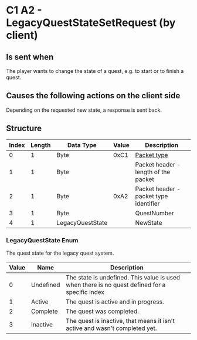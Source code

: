 # C1 A2 - LegacyQuestStateSetRequest (by client)

## Is sent when

The player wants to change the state of a quest, e.g. to start or to finish a quest.

## Causes the following actions on the client side

Depending on the requested new state, a response is sent back.

## Structure

| Index | Length | Data Type | Value | Description |
|-------|--------|-----------|-------|-------------|
| 0 | 1 |   Byte   | 0xC1  | [Packet type](PacketTypes.md) |
| 1 | 1 |    Byte   |      | Packet header - length of the packet |
| 2 | 1 |    Byte   | 0xA2  | Packet header - packet type identifier |
| 3 | 1 | Byte |  | QuestNumber |
| 4 | 1 | LegacyQuestState |  | NewState |

### LegacyQuestState Enum

The quest state for the legacy quest system.

| Value | Name | Description |
|-------|------|-------------|
| 0 | Undefined | The state is undefined. This value is used when there is no quest defined for a specific index |
| 1 | Active | The quest is active and in progress. |
| 2 | Complete | The quest was completed. |
| 3 | Inactive | The quest is inactive, that means it isn't active and wasn't completed yet. |
